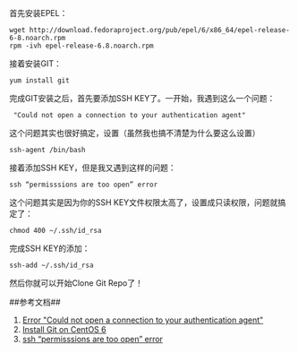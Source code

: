 首先安装EPEL：

	wget http://download.fedoraproject.org/pub/epel/6/x86_64/epel-release-6-8.noarch.rpm
	rpm -ivh epel-release-6.8.noarch.rpm

接着安装GIT：

	yum install git

完成GIT安装之后，首先要添加SSH KEY了。一开始，我遇到这么一个问题：

	 "Could not open a connection to your authentication agent"

这个问题其实也很好搞定，设置（虽然我也搞不清楚为什么要这么设置）

	ssh-agent /bin/bash

接着添加SSH KEY，但是我又遇到这样的问题：

	ssh “permisssions are too open” error

这个问题其实是因为你的SSH KEY文件权限太高了，设置成只读权限，问题就搞定了：

	chmod 400 ~/.ssh/id_rsa

完成SSH KEY的添加：

	ssh-add ~/.ssh/id_rsa

然后你就可以开始Clone Git Repo了！

##参考文档##

1.	[Error "Could not open a connection to your authentication agent"](http://blackboard.myhomepc.in/2010/04/error-could-not-open-connection-to-your.html)
2.	[Install Git on CentOS 6](http://blog.zwiegnet.com/linux-server/install-git-on-centos-6/)
3.	[ssh “permisssions are too open” error](http://stackoverflow.com/questions/9270734/ssh-permisssions-are-too-open-error)